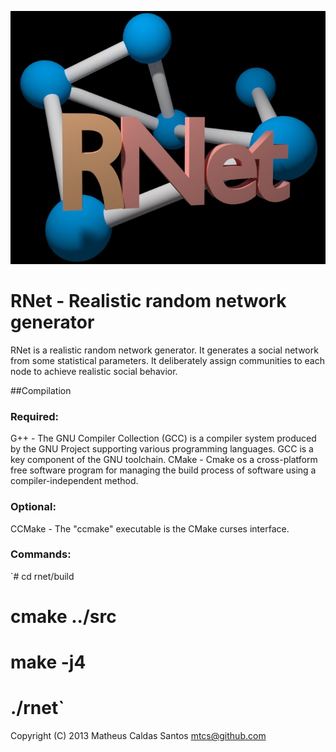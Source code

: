 ![RNet](res/net2.jpg)

# RNet - Realistic random network generator

RNet is a realistic random network generator. It generates a social network from
some statistical parameters. It deliberately assign communities to each node to 
achieve realistic social behavior.


##Compilation

### Required:

G++ 	- The GNU Compiler Collection (GCC) is a compiler system produced by the
	GNU Project supporting various programming languages. GCC is a key
	component of the GNU toolchain.
CMake 	- Cmake os a cross-platform free software program for managing the build
        process of software using a compiler-independent method.

### Optional:

CCMake	- The "ccmake" executable is the CMake curses interface.


### Commands:

`# cd rnet/build
# cmake ../src
# make -j4
# ./rnet`




Copyright (C) 2013 Matheus Caldas Santos
mtcs@github.com
